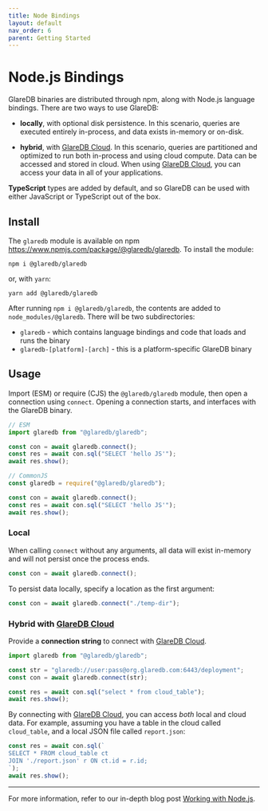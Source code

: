 ```yaml
---
title: Node Bindings
layout: default
nav_order: 6
parent: Getting Started
---
```


# Node.js Bindings

GlareDB binaries are distributed through npm, along with Node.js language
bindings. There are two ways to use GlareDB:

- **locally**, with optional disk persistence. In this scenario, queries are
  executed entirely in-process, and data exists in-memory or on-disk.

- **hybrid**, with [GlareDB Cloud]. In this scenario, queries are partitioned and
  optimized to run both in-process and using cloud compute. Data can be accessed
  and stored in cloud. When using [GlareDB Cloud], you can access your data
  in all of your applications.

**TypeScript** types are added by default, and so GlareDB can be used with
either JavaScript or TypeScript out of the box.

## Install

The `glaredb` module is available on npm
<https://www.npmjs.com/package/@glaredb/glaredb>. To install the module:

```shell
npm i @glaredb/glaredb
```

or, with `yarn`:

```shell
yarn add @glaredb/glaredb
```

After running `npm i @glaredb/glaredb`, the contents are added to
`node_modules/@glaredb`. There will be two subdirectories:

- `glaredb` - which contains language bindings and code that loads and runs
  the binary
- `glaredb-[platform]-[arch]` - this is a platform-specific GlareDB binary

## Usage

Import (ESM) or require (CJS) the `@glaredb/glaredb` module, then open a
connection using `connect`. Opening a connection starts, and interfaces with
the GlareDB binary.

```typescript
// ESM
import glaredb from "@glaredb/glaredb";

const con = await glaredb.connect();
const res = await con.sql("SELECT 'hello JS'");
await res.show();

// CommonJS
const glaredb = require("@glaredb/glaredb");

const con = await glaredb.connect();
const res = await con.sql("SELECT 'hello JS'");
await res.show();
```

### Local

When calling `connect` without any arguments, all data will exist in-memory and
will not persist once the process ends.

```typescript
const con = await glaredb.connect();
```

To persist data locally, specify a location as the first argument:

```typescript
const con = await glaredb.connect("./temp-dir");
```

### Hybrid with [GlareDB Cloud]

<!-- TODO: Link to Connection String doc -->

Provide a **connection string** to connect with [GlareDB Cloud].

```typescript
import glaredb from "@glaredb/glaredb";

const str = "glaredb://user:pass@org.glaredb.com:6443/deployment";
const con = await glaredb.connect(str);

const res = await con.sql("select * from cloud_table");
await res.show();
```

By connecting with [GlareDB Cloud], you can access _both_ local and cloud data.
For example, assuming you have a table in the cloud called `cloud_table`, and
a local JSON file called `report.json`:

```typescript
const res = await con.sql(`
SELECT * FROM cloud_table ct
JOIN './report.json' r ON ct.id = r.id;
`);
await res.show();
```

---

For more information, refer to our in-depth blog post [Working with Node.js].

[GlareDB Cloud]: https://console.glaredb.com
[Working with Node.js]: https://glaredb.com/blog/node-bindings-announcement
